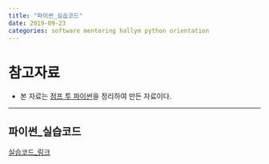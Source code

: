 ```yaml
---
title: "파이썬_실습코드"
date: 2019-09-23
categories: software mentoring hallym python orientation
---
```

# 참고자료
- 본 자료는 [점프 투 파이썬](https://wikidocs.net/book/1)을 정리하여 만든 자료이다.

* * *

## 파이썬_실습코드
[실습코드_링크](https://jeongmin-d.github.io/Fall2019_SW_Mentoring_Link/%EC%8B%A4%EC%8A%B5%EC%BD%94%EB%93%9C.pdf)
